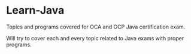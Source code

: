 # Learn-Java
Topics and programs covered for OCA and OCP Java certification exam.

Will try to cover each and every topic related to Java exams with proper programs.
